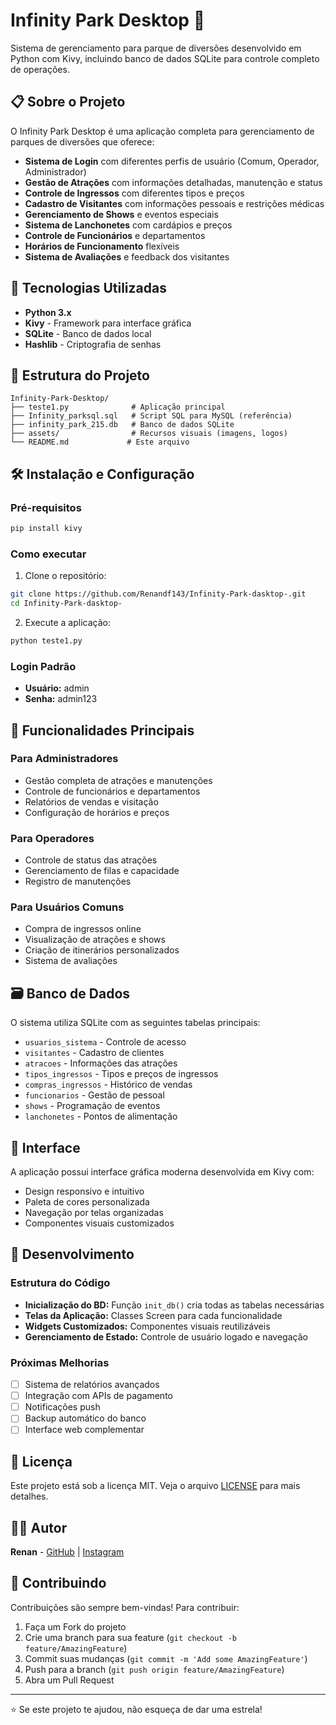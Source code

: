 # Infinity Park Desktop 🎢

Sistema de gerenciamento para parque de diversões desenvolvido em Python com Kivy, incluindo banco de dados SQLite para controle completo de operações.

## 📋 Sobre o Projeto

O Infinity Park Desktop é uma aplicação completa para gerenciamento de parques de diversões que oferece:

- **Sistema de Login** com diferentes perfis de usuário (Comum, Operador, Administrador)
- **Gestão de Atrações** com informações detalhadas, manutenção e status
- **Controle de Ingressos** com diferentes tipos e preços
- **Cadastro de Visitantes** com informações pessoais e restrições médicas
- **Gerenciamento de Shows** e eventos especiais
- **Sistema de Lanchonetes** com cardápios e preços
- **Controle de Funcionários** e departamentos
- **Horários de Funcionamento** flexíveis
- **Sistema de Avaliações** e feedback dos visitantes

## 🚀 Tecnologias Utilizadas

- **Python 3.x**
- **Kivy** - Framework para interface gráfica
- **SQLite** - Banco de dados local
- **Hashlib** - Criptografia de senhas

## 📁 Estrutura do Projeto

```
Infinity-Park-Desktop/
├── teste1.py              # Aplicação principal
├── Infinity_parksql.sql   # Script SQL para MySQL (referência)
├── infinity_park_215.db   # Banco de dados SQLite
├── assets/                # Recursos visuais (imagens, logos)
└── README.md             # Este arquivo
```

## 🛠️ Instalação e Configuração

### Pré-requisitos

```bash
pip install kivy
```

### Como executar

1. Clone o repositório:
```bash
git clone https://github.com/Renandf143/Infinity-Park-dasktop-.git
cd Infinity-Park-dasktop-
```

2. Execute a aplicação:
```bash
python teste1.py
```

### Login Padrão

- **Usuário:** admin
- **Senha:** admin123

## 🎯 Funcionalidades Principais

### Para Administradores
- Gestão completa de atrações e manutenções
- Controle de funcionários e departamentos
- Relatórios de vendas e visitação
- Configuração de horários e preços

### Para Operadores
- Controle de status das atrações
- Gerenciamento de filas e capacidade
- Registro de manutenções

### Para Usuários Comuns
- Compra de ingressos online
- Visualização de atrações e shows
- Criação de itinerários personalizados
- Sistema de avaliações

## 🗃️ Banco de Dados

O sistema utiliza SQLite com as seguintes tabelas principais:

- `usuarios_sistema` - Controle de acesso
- `visitantes` - Cadastro de clientes
- `atracoes` - Informações das atrações
- `tipos_ingressos` - Tipos e preços de ingressos
- `compras_ingressos` - Histórico de vendas
- `funcionarios` - Gestão de pessoal
- `shows` - Programação de eventos
- `lanchonetes` - Pontos de alimentação

## 🎨 Interface

A aplicação possui interface gráfica moderna desenvolvida em Kivy com:

- Design responsivo e intuitivo
- Paleta de cores personalizada
- Navegação por telas organizadas
- Componentes visuais customizados

## 🔧 Desenvolvimento

### Estrutura do Código

- **Inicialização do BD:** Função `init_db()` cria todas as tabelas necessárias
- **Telas da Aplicação:** Classes Screen para cada funcionalidade
- **Widgets Customizados:** Componentes visuais reutilizáveis
- **Gerenciamento de Estado:** Controle de usuário logado e navegação

### Próximas Melhorias

- [ ] Sistema de relatórios avançados
- [ ] Integração com APIs de pagamento
- [ ] Notificações push
- [ ] Backup automático do banco
- [ ] Interface web complementar

## 📄 Licença

Este projeto está sob a licença MIT. Veja o arquivo [LICENSE](LICENSE) para mais detalhes.

## 👨‍💻 Autor

**Renan** - [GitHub](https://github.com/Renandf143) | [Instagram](https://www.instagram.com/renan.gomeslobo)

## 🤝 Contribuindo

Contribuições são sempre bem-vindas! Para contribuir:

1. Faça um Fork do projeto
2. Crie uma branch para sua feature (`git checkout -b feature/AmazingFeature`)
3. Commit suas mudanças (`git commit -m 'Add some AmazingFeature'`)
4. Push para a branch (`git push origin feature/AmazingFeature`)
5. Abra um Pull Request

---

⭐ Se este projeto te ajudou, não esqueça de dar uma estrela!